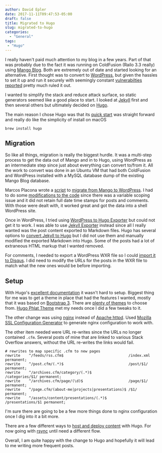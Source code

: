 ```yaml
---
author: David Epler
date: 2017-11-11T09:47:53-05:00
draft: false
title: Migrated to Hugo
slug: migrated-to-hugo
categories:
  - "General"
tags:
 - "Hugo"
---
```


I really haven't paid much attention to my blog in a few years. Part of that was probably due to the fact it was running on ColdFusion (Railo 3.3 really) using [Mango Blog](https://www.mangoblog.org/). Both are extremely out of date and started looking for an alternative. First thought was to convert to [WordPress](https://wordpress.org/), but given the hassles to set it up and run it securely with seemingly constant [vulnerabilties reported](https://wpvulndb.com/) pretty much ruled it out.

I wanted to simplify the stack and reduce attack surface, so static generators seemed like a good place to start. I looked at [Jekyll](https://jekyllrb.com/) first and then several others but ultimately decided on [Hugo](https://gohugo.io/).

<!--more-->

The main reason I chose Hugo was that its [quick start](https://gohugo.io/getting-started/quick-start/) was straight forward and really do like the simplicity of install on macOS

```shell
brew install hugo
```


## Migration

So like all things, migration is really the biggest hurdle. It was a multi-step process to get the data out of Mango and in to Hugo, using WordPress as an intermediate step since just about everything can convert to/from it. All the work to convert was done in an Ubuntu VM that had both ColdFusion and WordPress installed with a MySQL database dump of the existing Mango Blog database.

Marcos Placona wrote a [script](https://github.com/mplacona/Mango2Wordpress) to [migrate from Mango to WordPress](https://www.placona.co.uk/317/coldfusion/migrating-mango-blog-to-wordpress/). I had to do some [modifications to the code](https://github.com/mplacona/Mango2Wordpress/pull/4) since there was a variable scoping issue and it did not retain full date time stamps for posts and comments. With those were dealt with, it worked great and got the data into a shell WordPress site.

Once in WordPress, I tried using [WordPress to Hugo Exporter](https://github.com/SchumacherFM/wordpress-to-hugo-exporter) but could not get it to work. I was able to use [Jekyll Exporter](https://wordpress.org/plugins/jekyll-exporter/) instead since all I really wanted was the post content exported to Markdown files. Hugo has several options to [convert Jekyll to Hugo](https://gohugo.io/tools/migrations/#jekyll) but I did not use them and manually modified the exported Markdown into Hugo. Some of the posts had a lot of extraneous HTML markup that I wanted removed.

For comments, I needed to export a WordPress WXR file so I could [import it to Disqus](https://help.disqus.com/customer/portal/articles/466255). I did need to modify the URLs for the posts in the WXR file to match what the new ones would be before importing.

## Setup

With Hugo's [excellent documentation](https://gohugo.io/documentation/) it wasn't hard to setup. Biggest thing for me was to get a theme in place that had the features I wanted, mostly that it was based on [Bootstrap 3](https://getbootstrap.com/docs/3.3/). There are [plenty of themes](https://themes.gohugo.io/) to choose from. [Hugo Phlat Theme](https://themes.gohugo.io/hugo-phlat-theme/) met my needs once I did a few tweaks to it.

The other change was using [nginx](https://nginx.org/) instead of [Apache httpd](https://httpd.apache.org/). Used [Mozilla SSL Configuration Generator](https://mozilla.github.io/server-side-tls/ssl-config-generator/?server=nginx-1.10.1&openssl=1.0.1e&hsts=yes&profile=modern) to generate nginx configuration to work with.

The other item needed were URL re-writes since the URLs no longer contained `.cfm`. Several posts of mine that are linked to various Stack Overflow answers, without the URL re-writes the links would fail.

```nginx
# rewrites to map specific .cfm to new pages
rewrite    ^/feeds/rss.cfm$                              /index.xml permanent;
rewrite    ^/post.cfm/(.*)$                              /post/$1/ permanent;
rewrite    ^/archives.cfm/category/(.*)$                 /categories/$1/ permanent;
rewrite    ^/archives.cfm/page/(\d)$                     /page/$1/ permanent;
rewrite    ^/page.cfm/(about-me|projects|presentations)$ /$1/ permanent;
rewrite    ^/assets/content/presentations/(.*)$          /presentations/$1 permanent;
```

I'm sure there are going to be a few more things done to nginx configuration once I dig into it a bit more.

There are a few different ways to [host and deploy content](https://gohugo.io/hosting-and-deployment/) with Hugo. For now going with [rsync](https://gohugo.io/hosting-and-deployment/deployment-with-rsync/) until need a different flow.

Overall, I am quite happy with the change to Hugo and hopefully it will lead to me writing more frequent posts.
